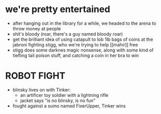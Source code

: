 # we're pretty entertained
- after hanging out in the library for a while, we headed to the arena to throw money at people
- shit's bloody (roar, there's a guy named bloody roar)
- get the brilliant idea of using catapult to lob 1lb bags of coins at the jabroni fighting stigg, who we're trying to help [[mahir]] free
- stigg does some darknes magic nonsense, along with some kind of tiefling tail poison stuff, and catching a coin in her bra to win

# ROBOT FIGHT
- blinsky lives on with Tinker: 
	- an artificer toy soldier with a lightning rifle
	- jacket says "is no blinsky, is no fun"
- fought against a sumo named FixerUpper, Tinker wins